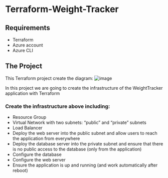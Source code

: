 # Terraform-Weight-Tracker
## Requirements
- Terraform
- Azure account
- Azure CLI

## The Project
This Terraform project create the diagram: ![image](https://user-images.githubusercontent.com/74772340/160320127-ba27496e-a641-446c-95f4-80f04c12138a.png)

In this project we are going to create the infrastructure of the WeightTracker application with Terraform
### Create the infrastructure above including:
- Resource Group
- Virtual Network with two subnets: “public” and “private” subnets
- Load Balancer
- Deploy the web server into the public subnet and allow users to reach the application from everywhere
- Deploy the database server into the private subnet and ensure that there is no public access to the database (only from the application)
- Configure the database
- Configure the web server
- Ensure the application is up and running (and work automatically after reboot)





